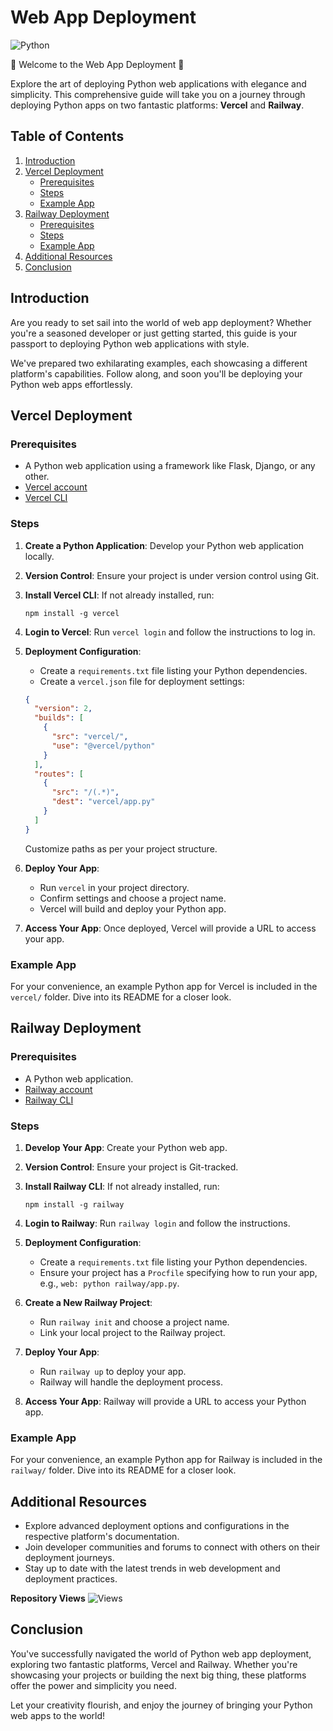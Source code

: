 # Web App Deployment 

![Python](https://img.shields.io/badge/language-Python-blue?logo=python)

🚀 Welcome to the Web App Deployment  🚀

Explore the art of deploying Python web applications with elegance and simplicity. This comprehensive guide will take you on a journey through deploying Python apps on two fantastic platforms: **Vercel** and **Railway**.


## Table of Contents

1. [Introduction](#introduction)
2. [Vercel Deployment](#vercel-deployment)
    - [Prerequisites](#prerequisites)
    - [Steps](#steps)
    - [Example App](#example-app)
3. [Railway Deployment](#railway-deployment)
    - [Prerequisites](#prerequisites-1)
    - [Steps](#steps-1)
    - [Example App](#example-app-1)
4. [Additional Resources](#additional-resources)
5. [Conclusion](#conclusion)

## Introduction

Are you ready to set sail into the world of web app deployment? Whether you're a seasoned developer or just getting started, this guide is your passport to deploying Python web applications with style.

We've prepared two exhilarating examples, each showcasing a different platform's capabilities. Follow along, and soon you'll be deploying your Python web apps effortlessly.

## Vercel Deployment

### Prerequisites

- A Python web application using a framework like Flask, Django, or any other.
- [Vercel account](https://vercel.com/)
- [Vercel CLI](https://vercel.com/cli)

### Steps

1. **Create a Python Application**: Develop your Python web application locally.

2. **Version Control**: Ensure your project is under version control using Git.

3. **Install Vercel CLI**: If not already installed, run:

   ```
   npm install -g vercel
   ```

4. **Login to Vercel**: Run `vercel login` and follow the instructions to log in.

5. **Deployment Configuration**:
   - Create a `requirements.txt` file listing your Python dependencies.
   - Create a `vercel.json` file for deployment settings:

   ```json
   {
     "version": 2,
     "builds": [
       {
         "src": "vercel/",
         "use": "@vercel/python"
       }
     ],
     "routes": [
       {
         "src": "/(.*)",
         "dest": "vercel/app.py"
       }
     ]
   }
   ```

   Customize paths as per your project structure.

6. **Deploy Your App**:
   - Run `vercel` in your project directory.
   - Confirm settings and choose a project name.
   - Vercel will build and deploy your Python app.

7. **Access Your App**: Once deployed, Vercel will provide a URL to access your app.

### Example App

For your convenience, an example Python app for Vercel is included in the `vercel/` folder. Dive into its README for a closer look.

## Railway Deployment

### Prerequisites

- A Python web application.
- [Railway account](https://railway.app/)
- [Railway CLI](https://docs.railway.app/cli/installation)

### Steps

1. **Develop Your App**: Create your Python web app.

2. **Version Control**: Ensure your project is Git-tracked.

3. **Install Railway CLI**: If not already installed, run:

   ```
   npm install -g railway
   ```

4. **Login to Railway**: Run `railway login` and follow the instructions.

5. **Deployment Configuration**:
   - Create a `requirements.txt` file listing your Python dependencies.
   - Ensure your project has a `Procfile` specifying how to run your app, e.g., `web: python railway/app.py`.

6. **Create a New Railway Project**:
   - Run `railway init` and choose a project name.
   - Link your local project to the Railway project.

7. **Deploy Your App**:
   - Run `railway up` to deploy your app.
   - Railway will handle the deployment process.

8. **Access Your App**: Railway will provide a URL to access your Python app.

### Example App

For your convenience, an example Python app for Railway is included in the `railway/` folder. Dive into its README for a closer look.

## Additional Resources

- Explore advanced deployment options and configurations in the respective platform's documentation.
- Join developer communities and forums to connect with others on their deployment journeys.
- Stay up to date with the latest trends in web development and deployment practices.

**Repository Views** ![Views](https://profile-counter.glitch.me/Pyappdeploy/count.svg)

## Conclusion

You've successfully navigated the world of Python web app deployment, exploring two fantastic platforms, Vercel and Railway. Whether you're showcasing your projects or building the next big thing, these platforms offer the power and simplicity you need.

Let your creativity flourish, and enjoy the journey of bringing your Python web apps to the world!

